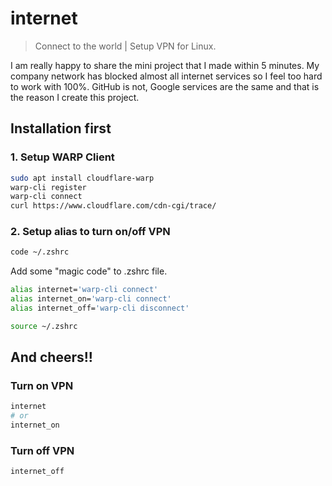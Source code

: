 # internet

> Connect to the world | Setup VPN for Linux.

I am really happy to share the mini project that I made within 5 minutes. My company network has blocked almost all internet services so I feel too hard to work with 100%. GitHub is not, Google services are the same and that is the reason I create this project.

## Installation first

### 1. Setup WARP Client

```sh
sudo apt install cloudflare-warp
warp-cli register
warp-cli connect
curl https://www.cloudflare.com/cdn-cgi/trace/
```

### 2. Setup alias to turn on/off VPN

```sh
code ~/.zshrc
```

Add some "magic code" to .zshrc file.

```sh
alias internet='warp-cli connect'
alias internet_on='warp-cli connect'
alias internet_off='warp-cli disconnect'
```

```sh
source ~/.zshrc
```

## And cheers!!

### Turn on VPN
```sh
internet
# or
internet_on
```

### Turn off VPN
```sh
internet_off
```

